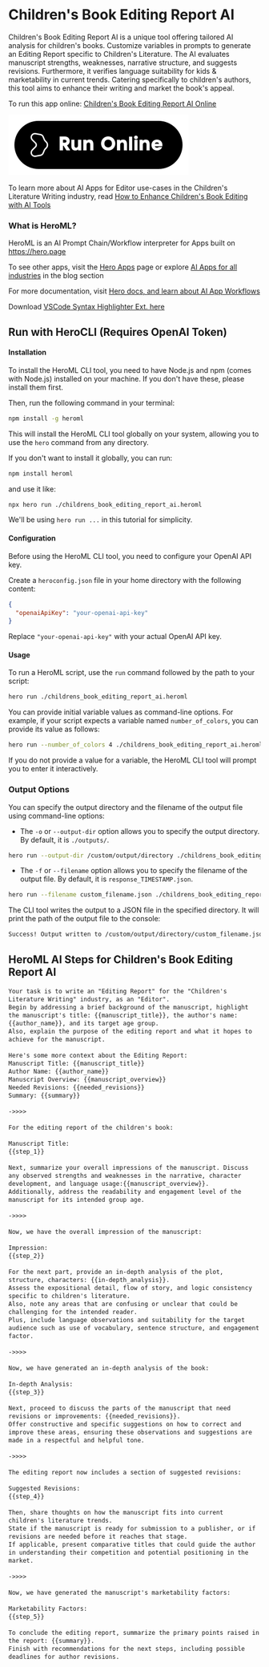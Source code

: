 # Children's Book Editing Report AI

Children's Book Editing Report AI is a unique tool offering tailored AI analysis for children's books. Customize variables in prompts to generate an Editing Report specific to Children's Literature. The AI evaluates manuscript strengths, weaknesses, narrative structure, and suggests revisions. Furthermore, it verifies language suitability for kids & marketability in current trends. Catering specifically to children's authors, this tool aims to enhance their writing and market the book's appeal.

To run this app online: [Children's Book Editing Report AI Online](https://hero.page/app/children's-book-editing-report-ai-tailored-ai-analysis-for-children's-books/GFSdMCEVO2ctUxKIsXpu)

[![Run Children's Book Editing Report AI Online](/assets/run.svg)](https://hero.page/app/children's-book-editing-report-ai-tailored-ai-analysis-for-children's-books/GFSdMCEVO2ctUxKIsXpu)

To learn more about AI Apps for Editor use-cases in the Children's Literature Writing industry, read [How to Enhance Children's Book Editing with AI Tools](https://hero.page/blog/ai/children's-literature-writing/how-to-enhance-children's-book-editing-with-ai-tools/170784)

### What is HeroML?
HeroML is an AI Prompt Chain/Workflow interpreter for Apps built on https://hero.page 

To see other apps, visit the [Hero Apps](https://hero.page/apps) page or explore [AI Apps for all industries](https://hero.page/blog) in the blog section

For more documentation, visit [Hero docs, and learn about AI App Workflows](https://hero.page/tutorials/introduction-to-heroml)

Download [VSCode Syntax Highlighter Ext. here](https://marketplace.visualstudio.com/items?itemName=hero-page.heroml)

## Run with HeroCLI (Requires OpenAI Token)

#### Installation

To install the HeroML CLI tool, you need to have Node.js and npm (comes with Node.js) installed on your machine. If you don't have these, please install them first. 

Then, run the following command in your terminal:

```bash
npm install -g heroml
```

This will install the HeroML CLI tool globally on your system, allowing you to use the `hero` command from any directory.

If you don't want to install it globally, you can run:

```bash
npm install heroml
```

and use it like:

```bash
npx hero run ./childrens_book_editing_report_ai.heroml
```

We'll be using `hero run ...` in this tutorial for simplicity.

#### Configuration

Before using the HeroML CLI tool, you need to configure your OpenAI API key. 

Create a `heroconfig.json` file in your home directory with the following content:

```json
{
  "openaiApiKey": "your-openai-api-key"
}
```

Replace `"your-openai-api-key"` with your actual OpenAI API key.

#### Usage

To run a HeroML script, use the `run` command followed by the path to your script:

```bash
hero run ./childrens_book_editing_report_ai.heroml
```

You can provide initial variable values as command-line options. For example, if your script expects a variable named `number_of_colors`, you can provide its value as follows:

```bash
hero run --number_of_colors 4 ./childrens_book_editing_report_ai.heroml
```

If you do not provide a value for a variable, the HeroML CLI tool will prompt you to enter it interactively.

### Output Options

You can specify the output directory and the filename of the output file using command-line options:

- The `-o` or `--output-dir` option allows you to specify the output directory. By default, it is `./outputs/`.

```bash
hero run --output-dir /custom/output/directory ./childrens_book_editing_report_ai.heroml
```

- The `-f` or `--filename` option allows you to specify the filename of the output file. By default, it is `response_TIMESTAMP.json`.

```bash
hero run --filename custom_filename.json ./childrens_book_editing_report_ai.heroml
```

The CLI tool writes the output to a JSON file in the specified directory. It will print the path of the output file to the console:

```bash
Success! Output written to /custom/output/directory/custom_filename.json
```


## HeroML AI Steps for Children's Book Editing Report AI
```
Your task is to write an "Editing Report" for the "Children's Literature Writing" industry, as an "Editor". 
Begin by addressing a brief background of the manuscript, highlight the manuscript's title: {{manuscript_title}}, the author's name: {{author_name}}, and its target age group.
Also, explain the purpose of the editing report and what it hopes to achieve for the manuscript.

Here's some more context about the Editing Report:
Manuscript Title: {{manuscript_title}}
Author Name: {{author_name}}
Manuscript Overview: {{manuscript_overview}}
Needed Revisions: {{needed_revisions}}
Summary: {{summary}}

->>>>

For the editing report of the children's book:

Manuscript Title:
{{step_1}}

Next, summarize your overall impressions of the manuscript. Discuss any observed strengths and weaknesses in the narrative, character development, and language usage:{{manuscript_overview}}. 
Additionally, address the readability and engagement level of the manuscript for its intended group age.

->>>>

Now, we have the overall impression of the manuscript:

Impression:
{{step_2}}

For the next part, provide an in-depth analysis of the plot, structure, characters: {{in-depth_analysis}}. 
Assess the expositional detail, flow of story, and logic consistency specific to children's literature. 
Also, note any areas that are confusing or unclear that could be challenging for the intended reader. 
Plus, include language observations and suitability for the target audience such as use of vocabulary, sentence structure, and engagement factor.

->>>>

Now, we have generated an in-depth analysis of the book:

In-depth Analysis:
{{step_3}}

Next, proceed to discuss the parts of the manuscript that need revisions or improvements: {{needed_revisions}}. 
Offer constructive and specific suggestions on how to correct and improve these areas, ensuring these observations and suggestions are made in a respectful and helpful tone.

->>>>

The editing report now includes a section of suggested revisions:

Suggested Revisions:
{{step_4}}

Then, share thoughts on how the manuscript fits into current children's literature trends. 
State if the manuscript is ready for submission to a publisher, or if revisions are needed before it reaches that stage. 
If applicable, present comparative titles that could guide the author in understanding their competition and potential positioning in the market.

->>>>

Now, we have generated the manuscript's marketability factors:

Marketability Factors:
{{step_5}}

To conclude the editing report, summarize the primary points raised in the report: {{summary}}. 
Finish with recommendations for the next steps, including possible deadlines for author revisions.


```

